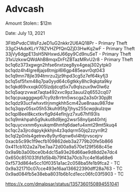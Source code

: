 # Advcash

Amount Stolen:: $12m

Date: July 13, 2021


3FitbPvdcCWsFzJeD1uG2nkkr2U6AQ18Pr - Primary Theft
33gCHAdxKLrY78ZVHZPfQnQZjD3HwKq2wF - Primary Theft
33jVy6dgpE13sH5NHxwdJ66py9Cd9nuSeT - Primary Theft
31xUzkxwQWdAhB8mqxDrFtZBTazMRvU2r8 - Primary Theft
bc1q6z373xgwgn2hfse6nxtzeg8yx4geaj302ytpk0
bc1qdz4h4lgre8jajs6tmjpl6l6gp485eavr0qt043
bc1q9mn78jle394tmrzu2jz9hpd3cg5z7ef64kyfj3
bc1q5sf5fxm48q7pa0yyd64c6gtkky8hc9qkpta9ky
bc1qkd69vxxqk005lzdjdcqt5x7u9qlszux9w0lw6z
bc1q5aqrzvwat7aqta492xvc9pz3auul2q6552cq07
bc1qcpuagggwp67cy9z8rrtm5wscga2a3s0r30pj8t
bc1qdz93ucfwhxvtlrjnmgkhh5cm42ue8naau987dw
bc1q3qqv05sx05h53kuh95fg7jhys255cwpjkulzqw
bc1qpl8eel8kcxtkvflg9d4eflnjyz7xu67hfl93ls
bc1q9mkhpah5g9ukut8d9jeg2wsr58nyljat40rhtj
bc1quycvxnm6yxukqm6hmfq6daefu4xmt29mt5kuq4
bc1qc2a3jrcdqpykjkkhjn4z3qdqrm50jq2zzyn9t2
bc1ql2p0nls4getrev8y9yr6qnw6vl4htjrvscejrv
0xacb5c99c1f9ecfb109862deb3a2779b20fe5b866
0x411cb102a2a7be7aa72d00a9a570e129f568c45e
0x9a9b3a00bce0b4dc15a93e26d66ae9d8dd2e7dc4
0x650c851033fd1d5b4b79f43a70cb7cc4e16a68e6
0xf573d864e5cc10f0351a1ac2c058ba5fe1b9fca2 - TC
0x9a321710c07cce493e16aa136622390dff28a763 - TC
0x9ad084fb5e38eba8031b6b1cd1ecc06fc03f5903 - TC




https://x.com/dmalpsar/status/1357360150894551041